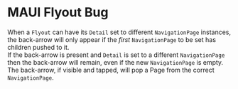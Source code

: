 # MAUI Flyout Bug

When a `Flyout` can have its `Detail` set to different `NavigationPage` instances, 
the back-arrow will only appear if the *first* `NavigationPage` to be set has 
children pushed to it.  
If the back-arrow is present and `Detail` is set to a different `NavigationPage` 
then the back-arrow will remain, even if the new `NavigationPage` is empty.
The back-arrow, if visible and tapped, will pop a Page from the correct `NavigationPage`.
